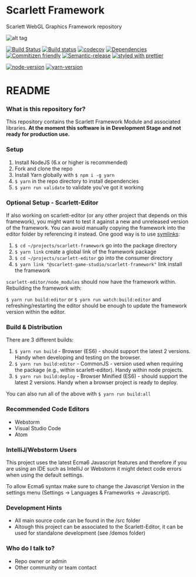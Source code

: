 # Scarlett Framework

Scarlett WebGL Graphics Framework repository

![alt tag](http://scarlett.anlagehub.com/public/images/framework-banner.png)

[![Build Status][build-badge]][build]
[![Build status][win-build-badge]][win-build]
[![codecov][codecov-badge]][codecov]
[![Dependencies][dependencyci-badge]][dependencyci]
[![Commitizen friendly][commitizen-badge]][commitizen]
[![Semantic-release][semantic-release-badge]][semantic-release]
[![styled with prettier][prettier-badge]][prettier]

[![node-version][node-version-badge]][node]
[![yarn-version][yarn-version-badge]][yarn]

<!--[![Apache-2.0][license-badge]][LICENSE]-->

# README

### What is this repository for?

This repository contains the Scarlett Framework Module and associated libraries. **At the moment this software is in Development Stage and not ready for production use.**

### Setup

1. Install NodeJS (6.x or higher is recommended)
2. Fork and clone the repo
3. Install Yarn globally with `$ npm i -g yarn`
4. `$ yarn` in the repo directory to install dependencies
5. `$ yarn run validate` to validate you've got it working

### Optional Setup - Scarlett-Editor

If also working on scarlett-editor (or any other project that depends on this framework), you might want to test it against a new and unreleased version of the framework. You can avoid manually copying the framework into the editor folder by referencing it instead. One good way is to use [symlinks](https://yarnpkg.com/lang/en/docs/cli/link/):

1. `$ cd ~/projects/scarlett-framework` go into the package directory
2. `$ yarn link` create a global link of the framework package
3. `$ cd ~/projects/scarlett-editor` go into the consumer directory
4. `$ yarn link "@scarlett-game-studio/scarlett-framework"` link install the framework

`scarlett-editor/node_modules` should now have the framework within. Rebuilding the framework with:

`$ yarn run build:editor` or `$ yarn run watch:build:editor` and refreshing/restarting the editor should be enough to update the framework version within the editor.

### Build & Distribution

There are 3 different builds:

1. `$ yarn run build` - Browser (ES6) - should support the latest 2 versions. Handy when developing and testing on the browser.
2. `$ yarn run build:editor` - CommonJS - version used when requiring the package (e.g., within scarlett-editor). Handy within node projects.
3. `$ yarn run build:deploy` - Browser Minified (ES6) - should support the latest 2 versions. Handy when a browser project is ready to deploy.

You can also run all of the above with `$ yarn run build:all`

### Recommended Code Editors

* Webstorm
* Visual Studio Code
* Atom

### IntelliJ/Webstorm Users

This project uses the latest Ecma6 Javascript features and therefore if you are using an IDE such as IntelliJ or Webstorm it might detect code errors when using the default settings.

To allow Ecma6 syntax make sure to change the Javascript Version in the settings menu (Settings -> Languages & Frameworks -> Javascript).

### Development Hints

* All main source code can be found in the /src folder
* Altough this project can be associated to the Scarlett-Editor, it can be used for standalone development (see /demos folder)

### Who do I talk to?

* Repo owner or admin
* Other community or team contact

[package]: https://www.npmjs.com/org/scarlett-game-studio...........
[build-badge]: https://travis-ci.org/scarlettgamestudio/scarlett-framework.svg?branch=master
[build]: https://travis-ci.org/scarlettgamestudio/scarlett-framework
[win-build-badge]: https://ci.appveyor.com/api/projects/status/fusdtafmhfbmv7kd/branch/master?svg=true
[win-build]: https://ci.appveyor.com/project/Apidcloud/scarlett-framework/branch/master
[commitizen-badge]: https://img.shields.io/badge/commitizen-friendly-brightgreen.svg
[commitizen]: http://commitizen.github.io/cz-cli/
[codecov-badge]: https://codecov.io/gh/scarlettgamestudio/scarlett-framework/branch/master/graph/badge.svg
[codecov]: https://codecov.io/gh/scarlettgamestudio/scarlett-framework
[yarn-version-badge]: https://img.shields.io/badge/yarn-v1.0.2-blue.svg
[yarn]: https://yarnpkg.com/
[node]: https://nodejs.org
[node-version-badge]: https://img.shields.io/badge/node-%3E%3D%206.0-orange.svg
[license-badge]: https://img.shields.io/npm/l/scarlett-framework.svg
[license]: https://github.com/scarlettgamestudio/scarlett-framework/blob/master/LICENSE.md
[dependencyci-badge]: https://dependencyci.com/github/scarlettgamestudio/scarlett-framework/badge
[dependencyci]: https://dependencyci.com/github/scarlettgamestudio/scarlett-framework
[semantic-release-badge]: https://img.shields.io/badge/%20%20%F0%9F%93%A6%F0%9F%9A%80-semantic--release-e10079.svg
[semantic-release]: https://github.com/semantic-release/semantic-release
[prettier-badge]: https://img.shields.io/badge/styled_with-prettier-ff69b4.svg
[prettier]: https://github.com/prettier/prettier
